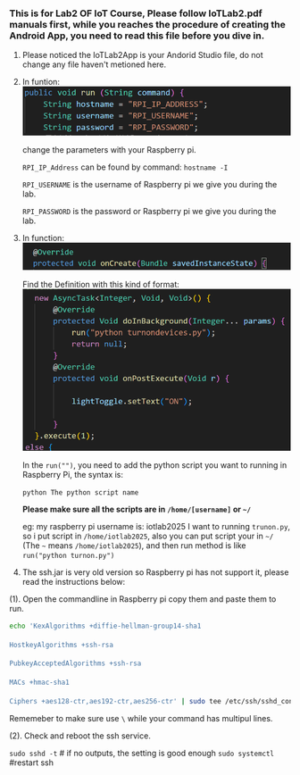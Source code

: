 ### This is for Lab2 OF IoT Course, Please follow IoTLab2.pdf manuals first, while you reaches the procedure of creating the Android App, you need to read this file before you dive in.

1. Please noticed the IoTLab2App is your Andorid Studio file, do not change any file haven't metioned here.


2. In funtion: ![alt text](image.png)

    change the parameters with your Raspberry pi.

    `RPI_IP_Address` can be found by command: `hostname -I`

    `RPI_USERNAME` is the username of Raspberry pi we give you during the lab.

    `RPI_PASSWORD` is the password or Raspberry pi we give you during the lab.


3. In function: ![alt text](image-1.png)

    Find the Definition with this kind of format:![alt text](image-2.png)


    In the `run("")`, you need to add the python script you want to running in Raspberry Pi, the syntax is:

    `python The python script name`


    **Please make sure all the scripts are in `/home/[username]` or `~/`**

    eg: my raspberry pi username is: iotlab2025 I want to running `trunon.py`, so i put script in `/home/iotlab2025`, also you can put script your in `~/` (The `~` means `/home/iotlab2025`), and then run method is like `run("python turnon.py")`

4. The ssh.jar is very old version so Raspberry pi has not support it, please read the instructions below:


(1). Open the commandline in Raspberry pi copy them and paste them to run.

```bash 
echo 'KexAlgorithms +diffie-hellman-group14-sha1

HostkeyAlgorithms +ssh-rsa

PubkeyAcceptedAlgorithms +ssh-rsa

MACs +hmac-sha1

Ciphers +aes128-ctr,aes192-ctr,aes256-ctr' | sudo tee /etc/ssh/sshd_config.d/legacy.conf
```

Rememeber to make sure use `\` while your command has multipul lines. 

(2). Check and reboot the ssh service.

`sudo sshd -t`   # if no outputs, the setting is good enough
`sudo systemctl` #restart ssh
